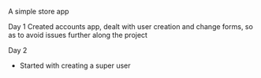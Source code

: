 A simple store app

Day 1
Created accounts app, dealt with user creation and change forms, 
so as to avoid issues further along the project

Day 2 
- Started with creating a super user